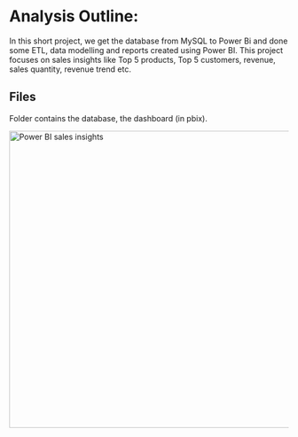 # Analysis Outline:
In this short project, we get the database from MySQL to Power Bi and done some ETL, data modelling and reports created using Power BI.
This project focuses on sales insights like Top 5 products, Top 5 customers, revenue, sales quantity, revenue trend etc. 

## Files
Folder contains the database, the dashboard (in pbix).

<img width="536" alt="Power BI sales insights" src="https://user-images.githubusercontent.com/71408369/112042190-9e3c5a80-8b1d-11eb-948e-0fc391ab0ca2.png">
